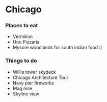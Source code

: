 # Chicago

### Places to eat
* Vermilion
* Uno Pizzaria
* Mysore woodlands for south indian food :)

### Things to do
* Willis tower skydeck
* Chicago Architecture Tour
* Navy pier fireworks
* Mag mile
* Skyline view 
